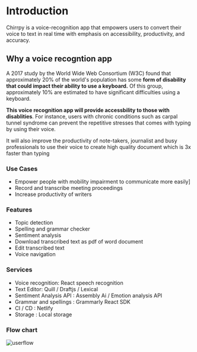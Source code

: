 # Introduction

Chirrpy is a voice-recognition app that empowers users to convert their voice to text in real time with emphasis on accessibility, productivity, and accuracy.

## Why a voice recogntion app

A 2017 study by the World Wide Web Consortium (W3C) found that approximately 20% of the world's population has some **form of disability that could impact their ability to use a keyboard.** Of this group, approximately 10% are estimated to have significant difficulties using a keyboard.

**This voice recognition app will provide accessbility to those with disablities**. For instance, users with chronic conditions such as carpal tunnel syndrome can prevent the repetitive stresses that comes with typing by using their voice.

It will also improve the productivity of note-takers, journalist and busy professionals to use their voice to create high quality document which is 3x faster than typing

### Use Cases

- Empower people with mobility impairment to communicate more easily]
- Record and transcribe meeting proceedings
- Increase productivity of writers

### Features

- Topic detection
- Spelling and grammar checker
- Sentiment analysis
- Download transcribed text as pdf of word document
- Edit transcribed text
- Voice navigation

### Services

- Voice recognition: React speech recognition
- Text Editor: Quill / Draftjs / Lexical
- Sentiment Analysis API : Assembly Ai / Emotion analysis API
- Grammar and spellings : Grammarly React SDK
- CI / CD : Netlify
- Storage : Local storage

### Flow chart

![userflow](https://github.com/emmanuelkumah/chirrpy-latest/assets/5445592/9afcd834-7e83-4a52-a658-ae3336536826)

